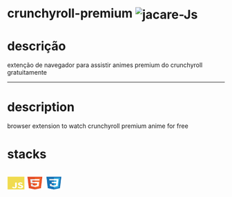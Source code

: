 # crunchyroll-premium  <img align="center" alt="jacare-Js" height="50" width="50" src="https://i.imgur.com/gEeJp0J.png">


# descrição

extenção de navegador  para assistir animes premium do crunchyroll gratuitamente

<hr>

# description

browser extension to watch crunchyroll premium anime for free

# stacks
<div style="display: inline_block"><br>
  <img align="center" alt="jacare-Js" height="30" width="40" src="https://raw.githubusercontent.com/devicons/devicon/master/icons/javascript/javascript-plain.svg">
  <img align="center" alt="jacare-HTML" height="30" width="40" src="https://raw.githubusercontent.com/devicons/devicon/master/icons/html5/html5-original.svg">
  <img align="center" alt="jacare-CSS" height="30" width="40" src="https://raw.githubusercontent.com/devicons/devicon/master/icons/css3/css3-original.svg">
</div>



